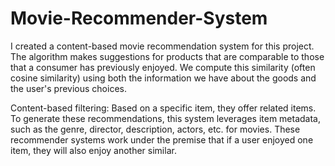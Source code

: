 # Movie-Recommender-System
I created a content-based movie recommendation system for this project. The algorithm makes suggestions for products that are comparable to those that a consumer has previously enjoyed. We compute this similarity (often cosine similarity) using both the information we have about the goods and the user's previous choices.

Content-based filtering: Based on a specific item, they offer related items. To generate these recommendations, this system leverages item metadata, such as the genre, director, description, actors, etc. for movies. These recommender systems work under the premise that if a user enjoyed one item, they will also enjoy another similar.
